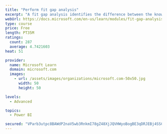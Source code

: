 ```yaml
---
title: "Perform fit gap analysis"
excerpt: "A fit gap analysis identifies the difference between the known requirements and the proposed or current solution. This module covers performing a fit gap analysis."
webUrl: https://docs.microsoft.com/en-us/learn/modules/fit-gap-analysis/
type: course
price: Free
length: PT35M
ratings:
  count: 287
  average: 4.7421603
heat: 51

provider:
  name: Microsoft Learn
  domain: microsoft.com
  images:
    - url: /assets/images/organizations/microsoft.com-50x50.jpg
      width: 50
      height: 50

levels:
  - Advanced

topics:
  - Power BI

secured: "VParb3utpc8BAWdP2naV5wb3RnkmI78gZ48XjJQVHWyoBogBE3qDRJEBj4SSC0WQAn3GyM+ezPc8A9xGZorgpDIDYY8p0Fw2J3a7rIXacKNV+3wftxC7Xbk8ifP4ijoFOYST+7+T+gVKYjYyUK62gwMnfBBSCFv6Eh5FY274VjUPrECOZeC+vhUp0zN0/8SeajOKkCi5XjBYCAC5dhyinjH+VLsimYdW927gDhUaHEj7j+goLZkAcJNeHZ60EXzpqbD4DA9gMKox6+VC4ltpnKDqmMzwe4/cMlVe08gMAStravVh4Dl6OzoVOVqMUYZAOBOFBiFdQlgsSzB7EKYenxtuhUFWkYUlFWvymIazzg58mqdg9T/ov5ChJefVshjP6nfaSJ+A2EK/sIr+1UsFJQ==;FS5OoQdRZaqU+GU9953MxA=="
---
```


